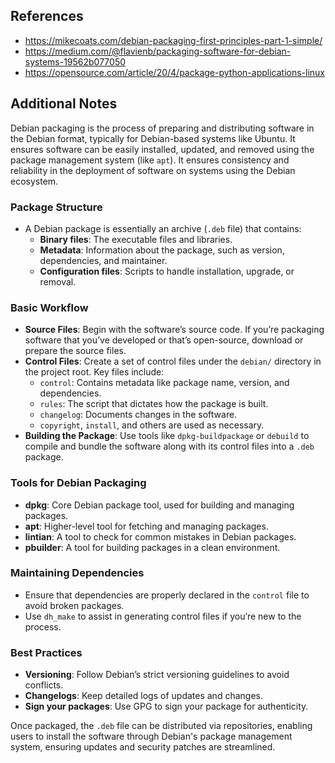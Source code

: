 
## References

- https://mikecoats.com/debian-packaging-first-principles-part-1-simple/
- https://medium.com/@flavienb/packaging-software-for-debian-systems-19562b077050
- https://opensource.com/article/20/4/package-python-applications-linux
## Additional Notes

Debian packaging is the process of preparing and distributing software in the Debian format, typically for Debian-based systems like Ubuntu. It ensures software can be easily installed, updated, and removed using the package management system (like `apt`). It ensures consistency and reliability in the deployment of software on systems using the Debian ecosystem.

### Package Structure
   - A Debian package is essentially an archive (`.deb` file) that contains:
     - **Binary files**: The executable files and libraries.
     - **Metadata**: Information about the package, such as version, dependencies, and maintainer.
     - **Configuration files**: Scripts to handle installation, upgrade, or removal.

### Basic Workflow
   - **Source Files**: Begin with the software’s source code. If you’re packaging software that you’ve developed or that’s open-source, download or prepare the source files.
   - **Control Files**: Create a set of control files under the `debian/` directory in the project root. Key files include:
     - `control`: Contains metadata like package name, version, and dependencies.
     - `rules`: The script that dictates how the package is built.
     - `changelog`: Documents changes in the software.
     - `copyright`, `install`, and others are used as necessary.
   - **Building the Package**: Use tools like `dpkg-buildpackage` or `debuild` to compile and bundle the software along with its control files into a `.deb` package.

### Tools for Debian Packaging
   - **dpkg**: Core Debian package tool, used for building and managing packages.
   - **apt**: Higher-level tool for fetching and managing packages.
   - **lintian**: A tool to check for common mistakes in Debian packages.
   - **pbuilder**: A tool for building packages in a clean environment.

### Maintaining Dependencies
   - Ensure that dependencies are properly declared in the `control` file to avoid broken packages.
   - Use `dh_make` to assist in generating control files if you’re new to the process.

### Best Practices
   - **Versioning**: Follow Debian’s strict versioning guidelines to avoid conflicts.
   - **Changelogs**: Keep detailed logs of updates and changes.
   - **Sign your packages**: Use GPG to sign your package for authenticity.
   
Once packaged, the `.deb` file can be distributed via repositories, enabling users to install the software through Debian's package management system, ensuring updates and security patches are streamlined.

